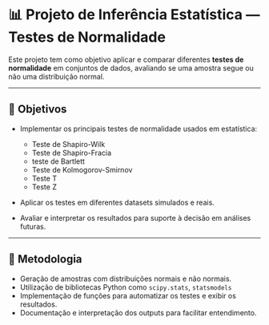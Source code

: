 # 📊 Projeto de Inferência Estatística — Testes de Normalidade

Este projeto tem como objetivo aplicar e comparar diferentes **testes de normalidade** em conjuntos de dados, avaliando se uma amostra segue ou não uma distribuição normal. 

---

## 🎯 Objetivos

- Implementar os principais testes de normalidade usados em estatística:
  - Teste de Shapiro-Wilk
  - Teste de Shapiro-Fracia
  - teste de Bartlett
  - Teste de Kolmogorov-Smirnov
  - Teste T
  - Teste Z

- Aplicar os testes em diferentes datasets simulados e reais.
- Avaliar e interpretar os resultados para suporte à decisão em análises futuras.

---

## 🧪 Metodologia

- Geração de amostras com distribuições normais e não normais.
- Utilização de bibliotecas Python como `scipy.stats`, `statsmodels` 
- Implementação de funções para automatizar os testes e exibir os resultados.
- Documentação e interpretação dos outputs para facilitar entendimento.


